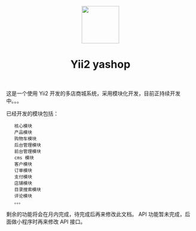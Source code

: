 <p align="center">
    <a href="https://github.com/yiisoft" target="_blank">
        <img src="https://avatars0.githubusercontent.com/u/993323" height="100px">
    </a>
    <h1 align="center">Yii2 yashop</h1>
    <br>
</p>

这是一个使用 Yii2 开发的多店商城系统，采用模块化开发，目前正持续开发中。。。

已经开发的模块包括：
```
   核心模块
   产品模块
   购物车模块
   后台管理模块
   前台管理模块
   cms 模块
   客户模块
   订单模块
   支付模块
   店铺模块
   目录搜索模块
   评论模块
   。。。
```

剩余的功能将会在月内完成，待完成后再来修改此文档。
API 功能暂未完成，后面做小程序时再来修改 API 接口。

